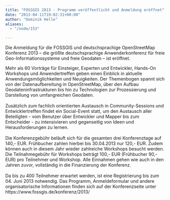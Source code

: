 ```yaml
---
title: "FOSSGIS 2013 - Programm veröffentlicht und Anmeldung eröffnet"
date: "2013-04-11T19:02:31+00:00"
author: "Dominik Helle"
aliases:
  - "/node/153"

---
```


<p>Die Anmeldung für die FOSSGIS und deutschsprachige OpenStreetMap Konferenz 2013 &ndash; die größte deutschsprachige Anwenderkonferenz für freie Geo-Informationssysteme und freie Geodaten &ndash; ist eröffnet.</p>
<div id="cke_pastebin">
	Mehr als 60 Vorträge für Einsteiger, Experten und Entwickler, Hands-On Workshops und Anwendertreffen geben einen Einblick in aktuelle Anwendungsmöglichkeiten und Neuigkeiten. Der Themenbogen spannt sich von der Datenaufbereitung in OpenStreetMap, über den Aufbau Geodateninfrastrukturen bis hin zu Technologien zur Prozessierung und Darstellung von umfangreichen Geodaten.</div>
<div id="cke_pastebin">
	&nbsp;</div>
<div id="cke_pastebin">
	Zusätzlich zum fachlich orientierten Austausch in Community-Sessions und Entwicklertreffen findet ein Social-Event statt, um den Austausch aller Beteiligten - vom Benutzer über Entwickler und Mapper bis zum Entscheider - zu intensivieren und gegenseitig von Ideen und Herausforderungen zu lernen.</div>
<div id="cke_pastebin">
	&nbsp;</div>
<div id="cke_pastebin">
	Die Konferenzgebühr beläuft sich für die gesamten drei Konferenztage auf 140,- EUR. Frühbucher zahlen hierbei bis 30.04.2013 nur 120,- EUR. Zudem können auch in diesem Jahr wieder zahlreiche Workshops besucht werden. Die Teilnahmegebühr für Workshops beträgt 100,- EUR (Frühbucher 90,- EUR) pro Teilnehmer und Workshop. Alle Einnahmen gehen wie auch in den Jahren zuvor, vollständig in die Finanzierung der Konferenz.</div>
<div id="cke_pastebin">
	&nbsp;</div>
<div id="cke_pastebin">
	Da bis zu 400 Teilnehmer erwartet werden, ist eine Registrierung bis zum 04. Juni 2013 notwendig. Das Programm, Anmeldeformular und andere organisatorische Informationen finden sich auf der Konferenzseite unter https://www.fossgis.de/konferenz/2013/</div>

